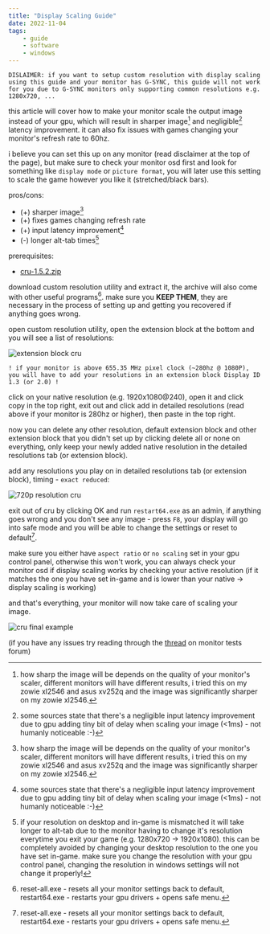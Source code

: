 ```yaml
---
title: "Display Scaling Guide"
date: 2022-11-04
tags: 
    - guide
    - software
    - windows
---
```

`DISLAIMER: if you want to setup custom resolution with display scaling using this guide and your monitor has G-SYNC, this guide will not work for you due to G-SYNC monitors only supporting common resolutions e.g. 1280x720, ...`

this article will cover how to make your monitor scale the output image instead of your gpu, which will result in sharper image[^3] and negligible[^1] latency improvement. it can also fix issues with games changing your monitor's refresh rate to 60hz.

i believe you can set this up on any monitor (read disclaimer at the top of the page), but make sure to check your monitor osd first and look for something like `display mode` or `picture format`, you will later use this setting to scale the game however you like it (stretched/black bars).

pros/cons:
- (+) sharper image[^3]
- (+) fixes games changing refresh rate
- (+) input latency improvement[^1]
- (-) longer alt-tab times[^2]

prerequisites:
- [cru-1.5.2.zip](https://www.monitortests.com/forum/Thread-Custom-Resolution-Utility-CRU)

download custom resolution utility and extract it, the archive will also come with other useful programs[^4]. make sure you **KEEP THEM**, they are necessary in the process of setting up and getting you recovered if anything goes wrong.

open custom resolution utility, open the extension block at the bottom and you will see a list of resolutions: 

![extension block cru](/img/CRU_2jXjoOW4pJ.png)

`! if your monitor is above 655.35 MHz pixel clock (~280hz @ 1080P), you will have to add your resolutions in an extension block Display ID 1.3 (or 2.0) !`

click on your native resolution (e.g. 1920x1080@240), open it and click copy in the top right, exit out and click add in detailed resolutions (read above if your monitor is 280hz or higher), then paste in the top right.

now you can delete any other resolution, default extension block and other extension block that you didn't set up by clicking delete all or none on everything, only keep your newly added native resolution in the detailed resolutions tab (or extension block).

add any resolutions you play on in detailed resolutions tab (or extension block), timing - `exact reduced`:

![720p resolution cru](/img/CRU_xkrhtsmLgl.png)

exit out of cru by clicking OK and run `restart64.exe` as an admin, if anything goes wrong and you don't see any image - press `F8`, your display will go into safe mode and you will be able to change the settings or reset to default[^4].

make sure you either have `aspect ratio` or `no scaling` set in your gpu control panel, otherwise this won't work, you can always check your monitor osd if display scaling works by checking your active resolution (if it matches the one you have set in-game and is lower than your native -> display scaling is working)

and that's everything, your monitor will now take care of scaling your image.

![cru final example](/img/CRU_example.png)

(if you have any issues try reading through the [thread](https://www.monitortests.com/forum/Thread-Custom-Resolution-Utility-CRU) on monitor tests forum)

[^1]: some sources state that there's a negligible input latency improvement due to gpu adding tiny bit of delay when scaling your image (<1ms) - not humanly noticeable :-)

[^2]: if your resolution on desktop and in-game is mismatched it will take longer to alt-tab due to the monitor having to change it's resolution everytime you exit your game (e.g. 1280x720 -> 1920x1080). this can be completely avoided by changing your desktop resolution to the one you have set in-game. make sure you change the resolution with your gpu control panel, changing the resolution in windows settings will not change it properly!

[^3]: how sharp the image will be depends on the quality of your monitor's scaler, different monitors will have different results, i tried this on my zowie xl2546 and asus xv252q and the image was significantly sharper on my zowie xl2546.

[^4]: reset-all.exe - resets all your monitor settings back to default, restart64.exe - restarts your gpu drivers + opens safe menu.